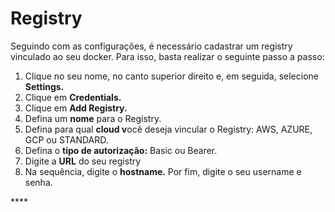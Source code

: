 # Registry

Seguindo com as configurações, é necessário cadastrar um registry vinculado ao seu docker. Para isso, basta realizar o seguinte passo a passo:

1. Clique no seu nome, no canto superior direito e, em seguida, selecione **Settings.**
2. Clique em **Credentials.** 
3. Clique em **Add Registry.**
4. Defina um **nome** para o Registry.
5. Defina para qual **cloud v**ocê deseja vincular o Registry: AWS, AZURE, GCP ou STANDARD. 
6. Defina o **tipo de autorização:** Basic ou Bearer.
7. Digite a **URL** do seu registry
8. Na sequência, digite o **hostname.** Por fim, digite o seu username e senha. 

\*\*\*\*

